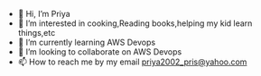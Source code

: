 - 👋 Hi, I’m Priya
- 👀 I’m interested in cooking,Reading books,helping my kid learn things,etc
- 🌱 I’m currently learning AWS Devops
- 💞️ I’m looking to collaborate on AWS Devops
- 📫 How to reach me by my email priya2002_pris@yahoo.com

<!---
Priya-Devops2023/Priya-Devops2023 is a ✨ special ✨ repository because its `README.md` (this file) appears on your GitHub profile.
You can click the Preview link to take a look at your changes.
--->
